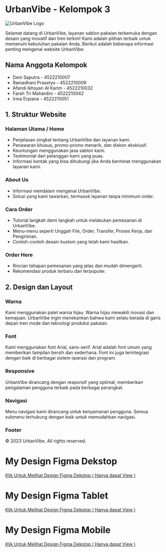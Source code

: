 # UrbanVibe - Kelompok 3

![UrbanVibe Logo](sourse/logo_urban.png)

Selamat datang di UrbanVibe, layanan sablon pakaian terkemuka dengan desain yang inovatif dan tren terkini! Kami adalah pilihan terbaik untuk memenuhi kebutuhan pakaian Anda. Berikut adalah beberapa informasi penting mengenai website UrbanVibe:

## Nama Anggota Kelompok 
- Deni Saputra - 4522210007
- Ramadhani Prasetyo - 4522210009
- Afandi Ikhsyan Al Karim  - 4522210032
- Farah Tri Mahardini - 4522210042
- Irma Erpiana - 4522210051

## 1. Struktur Website

### Halaman Utama / Home
- Penjelasan singkat tentang UrbanVibe dan layanan kami.
- Penawaran khusus, promo-promo menarik, dan diskon eksklusif.
- Keuntungan menggunakan jasa sablon kami.
- Testimonial dari pelanggan kami yang puas.
- Informasi kontak yang bisa dihubungi jika Anda berminat menggunakan layanan kami.

### About Us
- Informasi mendalam mengenai UrbanVibe.
- Solusi yang kami tawarkan, termasuk layanan tanpa minimum order.

### Cara Order
- Tutorial langkah demi langkah untuk melakukan pemesanan di UrbanVibe.
- Menu-menu seperti Unggah File, Order, Transfer, Proses Kerja, dan Pengiriman.
- Contoh-contoh desain kustom yang telah kami hasilkan.

### Order Here
- Rincian tahapan pemesanan yang jelas dan mudah dimengerti.
- Rekomendasi produk terbaru dan terpopuler.

## 2. Design dan Layout

### Warna
Kami menggunakan palet warna hijau. Warna hijau mewakili inovasi dan kemajuan. UrbanVibe ingin menekankan bahwa kami selalu berada di garis depan tren mode dan teknologi produksi pakaian.

### Font
Kami menggunakan font Arial, sans-serif. Arial adalah font umum yang memberikan tampilan bersih dan sederhana. Font ini juga terintegrasi dengan baik di berbagai sistem operasi dan program.

### Responsive
UrbanVibe dirancang dengan responsif yang optimal, memberikan pengalaman pengguna terbaik pada berbagai perangkat.

### Navigasi
Menu navigasi kami dirancang untuk kenyamanan pengguna. Semua submenu terhubung dengan baik untuk memudahkan navigasi.

### Footer
© 2023 UrbanVibe. All rights reserved.

# My Design Figma Dekstop
[Klik Untuk Melihat Design Figma Dekstop ( Hanya dapat View )](https://www.figma.com/file/SgvsP9F7rxxaxCPj22p2Bl/DesainMockupDekstop?type=design&mode=design&t=RzpAzgb5Wxyha4pQ-1)

# My Design Figma Tablet
[Klik Untuk Melihat Design Figma Dekstop ( Hanya dapat View )](https://www.figma.com/file/fljks6oltagDx1dNdw2Vxc/DesaiMockupTablet?type=design&mode=design&t=RzpAzgb5Wxyha4pQ-1)

# My Design Figma Mobile
[Klik Untuk Melihat Design Figma Dekstop ( Hanya dapat View )](https://www.figma.com/file/nGciwYyMSOwaXpKnXDBTcF/DesainMockupMobile?type=design&mode=design&t=RzpAzgb5Wxyha4pQ-1)
